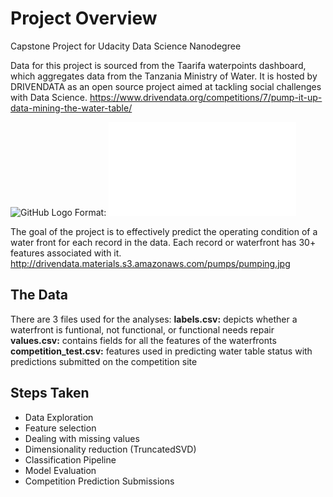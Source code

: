 # Project Overview
Capstone Project for Udacity Data Science Nanodegree

Data for this project is sourced from the Taarifa waterpoints dashboard, which aggregates data from the Tanzania Ministry of Water. It is hosted by DRIVENDATA as an open source project aimed at tackling social challenges with Data Science. https://www.drivendata.org/competitions/7/pump-it-up-data-mining-the-water-table/

![GitHub Logo](http://drivendata.materials.s3.amazonaws.com/pumps/pumping.jpg)
Format: ![Source](drivendata.org)

The goal of the project is to effectively predict the operating condition of a water front for each record in the data. Each record or waterfront has 30+ features associated with it.
http://drivendata.materials.s3.amazonaws.com/pumps/pumping.jpg
## The Data
There are 3 files used for the analyses:
**labels.csv:** depicts whether a waterfront is funtional, not functional, or functional needs repair
**values.csv:** contains fields for all the features of the waterfronts
**competition_test.csv:** features used in predicting water table status with predictions submitted on the competition site

## Steps Taken
- Data Exploration
- Feature selection 
- Dealing with missing values
- Dimensionality reduction (TruncatedSVD)
- Classification Pipeline
- Model Evaluation
- Competition Prediction Submissions
